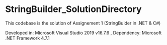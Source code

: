 # StringBuilder_SolutionDirectory

This codebase is the solution of Assignement 1 (StringBuider in .NET & C#)

Developed in: Microsoft Visual Studio 2019 v16.7.6
, Dependency: Microsoft .NET Framework 4.7.1
